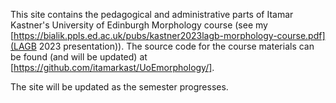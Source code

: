 This site contains the pedagogical and administrative parts of Itamar Kastner's University of Edinburgh Morphology course (see my [https://bialik.ppls.ed.ac.uk/pubs/kastner2023lagb-morphology-course.pdf](LAGB 2023 presentation)). The source code for the course materials can be found (and will be updated) at [https://github.com/itamarkast/UoEmorphology/].

The site will be updated as the semester progresses.
